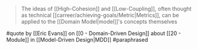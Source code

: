 > The ideas of [[High-Cohesion]] and [[Low-Coupling]], often thought as technical [[carreer/achieving-goals/Metric|Metrics]], can be applied to the [[Domain Model|model]]'s concepts themselves

#quote by [[Eric Evans]] on [[0 - Domain-Driven Design]] about [[20 - Module]] in [[Model-Driven Design|MDD]] #paraphrased 
